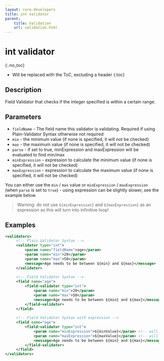```yaml
---
layout: core-developers
title: int validator
parent:
    title: Validation
    url: validation.html
---
```


# int validator
{:.no_toc}

* Will be replaced with the ToC, excluding a header
{:toc}

## Description

Field Validator that checks if the integer specified is within a certain range.

## Parameters

- `fieldName` - The field name this validator is validating. Required if using Plain-Validator Syntax otherwise not required
- `min` - the minimum value (if none is specified, it will not be checked)
- `max` - the maximum value (if none is specified, it will not be checked)
- `parse` - if set to true, minExpression and maxExpression will be evaluated to find min/max
- `minExpression` - expression to calculate the minimum value (if none is specified, it will not be checked)
- `maxExpression` - expression to calculate the maximum value (if none is specified, it will not be checked) 

You can either use the `min` / `max` value or `minExpression` / `maxExpression` (when `parse` is set to `true`) - using 
expression can be slightly slower, see the example below.

> Warning: do not use `${minExpression}` and `${maxExpression}` as an expression as this will turn into infinitive loop!

## Examples

```xml
<validators>
     <!-- Plain Validator Syntax -->
     <validator type="int">
         <param name="fieldName">age</param>
         <param name="min">20</param>
         <param name="max">50</param>
         <message>Age needs to be between ${min} and ${max}</message>
     </validator>
 
     <!-- Field Validator Syntax -->
     <field name="age">
         <field-validator type="int">
             <param name="min">20</param>
             <param name="max">50</param>
             <message>Age needs to be between ${min} and ${max}</message>
         </field-validator>
     </field>
 
     <!-- Field Validator Syntax with expression -->
     <field name="age">
         <field-validator type="int">
             <param name="minExpression">${minValue}</param> <!-- will be evaluated as: Integer getMinValue() -->
             <param name="maxExpression">${maxValue}</param> <!-- will be evaluated as: Integer getMaxValue() -->
             <message>Age needs to be between ${min} and ${max}</message>
         </field-validator>
     </field>
</validators>
```
